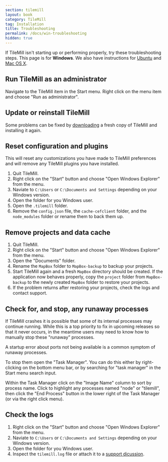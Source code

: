 ```yaml
---
section: tilemill
layout: book
category: TileMill
tag: Installation
title: Troubleshooting
permalink: /docs/win-troubleshooting
hidden: true
---
```

If TileMill isn't starting up or performing properly, try these troubleshooting steps. This page is for **Windows**. We also have instructions for [Ubuntu](/tilemill/docs/linux-troubleshooting) and [Mac OS X](/tilemill/docs/mac-troubleshooting).

## Run TileMill as an administrator

Navigate to the TileMill item in the Start menu. Right click on the menu item and choose "Run as administrator".

## Update or reinstall TileMill

Some problems can be fixed by [downloading](http://mapbox.com/tilemill/) a fresh copy of TileMill and installing it again.

## Reset configuration and plugins

This will reset any customizations you have made to TileMill preferences and will remove any TileMill plugins you have installed.

1. Quit TileMill.
2. Right click on the "Start" button and choose "Open Windows Explorer" from the menu.
3. Naviate to `C:\Users` or `C:\Documents and Settings` depending on your Windows version.
4. Open the folder for you Windows user.
5. Open the `.tilemill` folder.
4. Remove the `config.json` file, the `cache-cefclient` folder, and the `node_modules` folder or rename them to back them up.

## Remove projects and data cache

1. Quit TileMill.
2. Right click on the "Start" button and choose "Open Windows Explorer" from the menu.
3. Open the "Documents" folder.
4. Rename the `MapBox` folder to `MapBox-backup` to backup your projects.
5. Start TileMill again and a fresh `MapBox` directory should be created. If the application now behaves properly, copy the `project` folder from `MapBox-backup` to the newly created `MapBox` folder to restore your projects.
6. If the problem returns after restoring your projects, check the logs and contact support.

## Check for, and stop, any runaway processes

If TileMill crashes it is possible that some of its internal processes may continue running. While this is a top priority to fix in upcoming releases so that it never occurs, in the meantime users may need to know how to manually stop these "runaway" processes.

A startup error about ports not being available is a common symptom of runaway processes.

To stop them open the "Task Manager". You can do this either by right-clicking on the bottom menu bar, or by searching for "task manager" in the Start menu search input.

Within the Task Manager click on the "Image Name" column to sort by process name. Click to highlight any processes named "node" or "tilemill", then click the "End Process" button in the lower right of the Task Manager (or via the right click menu).

## Check the logs

1. Right click on the "Start" button and choose "Open Windows Explorer" from the menu.
2. Naviate to `C:\Users` or `C:\Documents and Settings` depending on your Windows version.
3. Open the folder for you Windows user.
4. Inspect the `tilemill.log` file or attach it to a [support dicussion](http://support.mapbox.com/discussions/tilemill).

